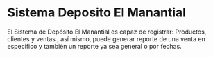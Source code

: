 # Sistema Deposito El Manantial
El Sistema de Depósito El Manantial es capaz de registrar: Productos, clientes y ventas , así mismo, puede generar reporte de una venta en especifico y también un reporte ya sea general o por fechas.
